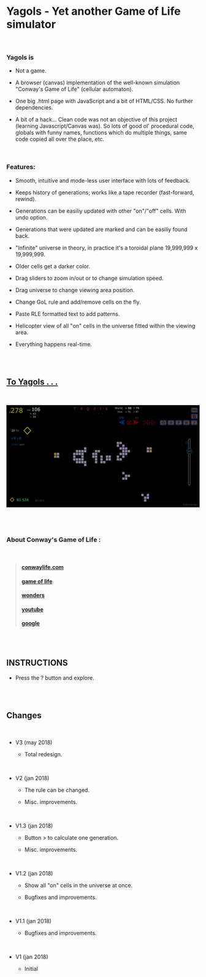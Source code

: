 # Yagols - Yet another Game of Life simulator

<br>

### Yagols is

  * Not a game.

  * A browser (canvas) implementation of the well-known simulation "Conway's Game of Life" (cellular automaton).
  
  * One big .html page with JavaScript and a bit of HTML/CSS. No further dependencies.
  
  * A bit of a hack... Clean code was not an objective of this project (learning Javascript/Canvas was). 
    So lots of good ol' procedural code, globals with funny names, functions which do multiple things,
    same code copied all over the place, etc.

<br>

### Features:

  * Smooth, intuitive and mode-less user interface with lots of feedback.

  * Keeps history of generations; works like a tape recorder (fast-forward, rewind).
  
  * Generations can be easiliy updated with other "on"/"off" cells. With undo option.
  
  * Generations that were updated are marked and can be easiliy found back.
  
  * "Infinite" universe in theory, in practice it's a toroidal plane 19,999,999 x 19,999,999.
  
  * Older cells get a darker color.
  
  * Drag sliders to zoom in/out or to change simulation speed.
  
  * Drag universe to change viewing area position.
    
  * Change GoL rule and add/remove cells on the fly.
  
  * Paste RLE formatted text to add patterns.
  
  * Helicopter view of all "on" cells in the universe fitted within the viewing area.
  
  * Everything happens real-time.

<br>
<br>

## [To Yagols . . .](http://erps.me/Yagols.html)

<br>

<p align="center">
  <img src="Screenshot.png"/>
</p>

<br> 
<br>

### About Conway's Game of Life :

<br>

>#### [conwaylife.com](http://www.conwaylife.com)
>#### [game of life](http://beltoforion.de/article.php?a=game_of_life)
>#### [wonders](http://www.math.com/students/wonders/life/life.html)
>#### [youtube](https://youtu.be/C2vgICfQawE)
>#### [google](https://www.google.nl/search?q=conway+game+of+life)

<br>
<br>

## INSTRUCTIONS

  * Press the ? button and explore.
    
<br>
<br>

## Changes

<br>

* V3 (may 2018)
  
  * Total redesign.

<br>

* V2 (jan 2018)
  
  * The rule can be changed.
  
  * Misc. improvements.

<br>

* V1.3 (jan 2018)
  
  * Button > to calculate one generation.
  
  * Misc. improvements.

<br>

* V1.2 (jan 2018)
  
  * Show all "on" cells in the universe at once.
  
  * Bugfixes and improvements.

<br>

* V1.1 (jan 2018)
  
  * Bugfixes and improvements.
  
<br>
  
* V1 (jan 2018)
  
  * Initial
